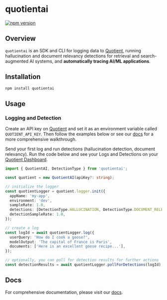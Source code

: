 # quotientai

[![npm version](https://img.shields.io/npm/v/quotientai)](https://www.npmjs.com/package/quotientai)

## Overview

`quotientai` is an SDK and CLI for logging data to [Quotient](https://quotientai.co), running hallucination and document relevancy detections for retrieval and search-augmented AI systems, and **automatically tracing AI/ML applications**.

## Installation

```bash
npm install quotientai
```

## Usage

### Logging and Detection

Create an API key on [Quotient](https://app.quotientai.co) and set it as an environment variable called `QUOTIENT_API_KEY`. Then follow the examples below or see our [docs](https://docs.quotientai.co) for a more comprehensive walkthrough.

Send your first log and run detections (hallucination detection, document relevancy). Run the code below and see your Logs and Detections on your [Quotient Dashboard](https://app.quotientai.co/dashboard).

```typescript
import { QuotientAI, DetectionType } from 'quotientai';

const quotient = new QuotientAI(apiKey?: string);

// initialize the logger
const quotientLogger = quotient.logger.init({
  appName: 'my-app',
  environment: 'dev',
  sampleRate: 1.0,
  detections: [DetectionType.HALLUCINATION, DetectionType.DOCUMENT_RELEVANCY],
  detectionSampleRate: 1.0,
});

// create a log
const logId = await quotientLogger.log({
  userQuery: 'How do I cook a goose?',
  modelOutput: 'The capital of France is Paris',
  documents: ['Here is an excellent goose recipe...'],
});

// optionally, you can poll for detection results for further actions
const detectionResults = await quotientLogger.pollForDetections(logId);
```

## Docs

For comprehensive documentation, please visit our [docs](https://docs.quotientai.co).
